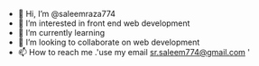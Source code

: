 - 👋 Hi, I’m @saleemraza774
- 👀 I’m interested in front end web development 
- 🌱 I’m currently learning 
- 💞️ I’m looking to collaborate on web development
- 📫 How to reach me .'use my email sr.saleem774@gmail.com '

<!---
saleemraza774/saleemraza774 is a ✨ special ✨ repository because its `README.md` (this file) appears on your GitHub profile.
You can click the Preview link to take a look at your changes.
--->
